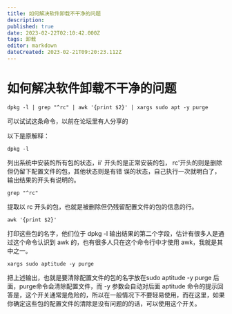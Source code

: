 ```yaml
---
title: 如何解决软件卸载不干净的问题
description: 
published: true
date: 2023-02-22T02:10:42.000Z
tags: 卸载
editor: markdown
dateCreated: 2023-02-21T09:20:23.112Z
---
```


# 如何解决软件卸载不干净的问题

```dpkg -l | grep "^rc" | awk '{print $2}' | xargs sudo apt -y purge```

可以试试这条命令，以前在论坛里有人分享的

以下是原解释：

```dpkg -l```

列出系统中安装的所有包的状态，ii' 开头的是正常安装的包， rc'开头的则是删除但仍留下配置文件的包，其他状态则是有错 误的状态，自己执行一次就明白了，输出结果的开头有说明的。

```grep "^rc"```

提取以 rc 开头的包，也就是被删除但仍残留配置文件的包的信息的行。

```awk '{print $2}'```

打印这些包的名字，他们位于 dpkg -l 输出结果的第二个字段，估计有很多人是通过这个命令认识到 awk 的，也有很多人只在这个命令行中才使用 awk，我就是其中之一。

```xargs sudo aptitude -y purge```

把上述输出，也就是要清除配置文件的包的名字放在sudo aptitude -y purge 后面，purge命令会清除配置文件，而 -y 参数会自动对后面 aptitude 命令的提示回答是，这个开关通常是危险的，所以在一般情况下不要轻易使用，而在这里，如果你确定这些包的配置文件的清除是没有问题的的话，可以使用这个开关。